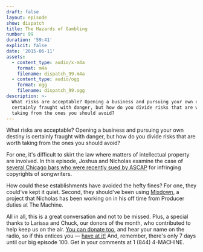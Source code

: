 ```yaml
---
draft: false
layout: episode
show: dispatch
title: The Hazards of Gambling
number: 99
duration: '59:41'
explicit: false
date: '2015-06-11'
assets:
  - content_type: audio/x-m4a
    format: m4a
    filename: dispatch_99.m4a
  - content_type: audio/ogg
    format: ogg
    filename: dispatch_99.ogg
description: >-
  What risks are acceptable? Opening a business and pursuing your own destiny is
  certainly fraught with danger, but how do you divide risks that are worth
  taking from the ones you should avoid? 
---
```

What risks are acceptable? Opening a business and pursuing your own destiny is certainly fraught with danger, but how do you divide risks that are worth taking from the ones you should avoid?

For one, it's difficult to skirt the law where matters of  intellectual property are involved. In this episode, Joshua and Nicholas examine the case of [several Chicago bars who were recently sued by ASCAP](http://www.dnainfo.com/chicago/20150529/wicker-park/fatpour-kirkwood-bar-slapped-with-federal-copyright-infringement-lawsuits) for infringing copyrights of songwriters.

How could these establishments have avoided the hefty fines? For one, they could've kept it quiet. Second, they should've been using [Mixdown](http://mixdown.co), a project that Nicholas has been working on in his off time from Producer duties at The Machine.

All in all, this is a great conversation and not to be missed. Plus, a special thanks to Larissa and Chuck, our donors of the month, who contributed to help keep us on the air. [You can donate too](http://machine.fm/donate), and hear your name on the radio, so if this entices you &mdash; [have at it!](http://machine.fm/donate) And, remember, there's only 7 days until our big episode 100. Get in your comments at 1 (844) 4-MACHINE.